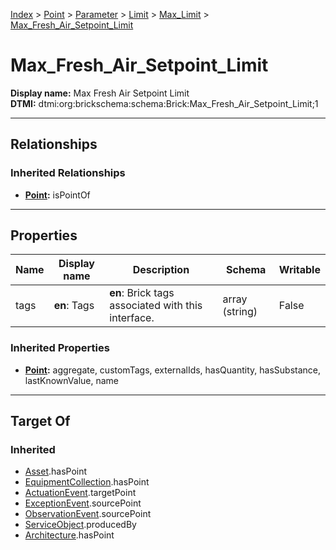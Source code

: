 [Index](../../../../Index.md) > [Point](../../../Point.md) > [Parameter](../../Parameter.md) > [Limit](../Limit.md) > [Max_Limit](Max_Limit.md) > [Max_Fresh_Air_Setpoint_Limit](#)
# Max_Fresh_Air_Setpoint_Limit

**Display name:** Max Fresh Air Setpoint Limit<br />
**DTMI:** dtmi:org:brickschema:schema:Brick:Max_Fresh_Air_Setpoint_Limit;1

---

## Relationships
### Inherited Relationships
* **[Point](../../../Point.md):** isPointOf

---

## Properties
|Name|Display name|Description|Schema|Writable|
|-|-|-|-|-|
|tags|**en**: Tags|**en**: Brick tags associated with this interface.|array (string)|False|
### Inherited Properties
* **[Point](../../../Point.md):** aggregate, customTags, externalIds, hasQuantity, hasSubstance, lastKnownValue, name

---

## Target Of
### Inherited
* [Asset](../../../../Asset/Asset.md).hasPoint
* [EquipmentCollection](../../../../Collection/AssetCollection/EquipmentCollection/EquipmentCollection.md).hasPoint
* [ActuationEvent](../../../../Event/PointEvent/ActuationEvent.md).targetPoint
* [ExceptionEvent](../../../../Event/PointEvent/ExceptionEvent.md).sourcePoint
* [ObservationEvent](../../../../Event/PointEvent/ObservationEvent.md).sourcePoint
* [ServiceObject](../../../../Information/ServiceObject/ServiceObject.md).producedBy
* [Architecture](../../../../Space/Architecture/Architecture.md).hasPoint
